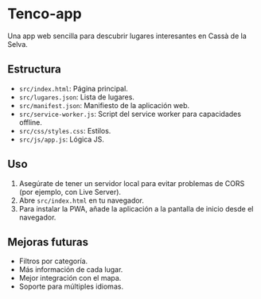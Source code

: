 # Tenco-app

Una app web sencilla para descubrir lugares interesantes en Cassà de la Selva.

## Estructura

- `src/index.html`: Página principal.
- `src/lugares.json`: Lista de lugares.
- `src/manifest.json`: Manifiesto de la aplicación web.
- `src/service-worker.js`: Script del service worker para capacidades offline.
- `src/css/styles.css`: Estilos.
- `src/js/app.js`: Lógica JS.

## Uso

1. Asegúrate de tener un servidor local para evitar problemas de CORS (por ejemplo, con Live Server).
2. Abre `src/index.html` en tu navegador.
3. Para instalar la PWA, añade la aplicación a la pantalla de inicio desde el navegador.

## Mejoras futuras

- Filtros por categoría.
- Más información de cada lugar.
- Mejor integración con el mapa.
- Soporte para múltiples idiomas.